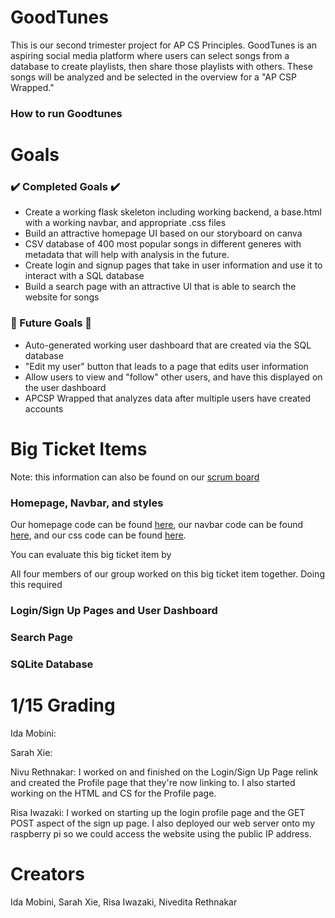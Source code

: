 # GoodTunes
This is our second trimester project for AP CS Principles. GoodTunes is an aspiring social media platform where users can select songs from a database to create playlists, then share those playlists with others. These songs will be analyzed and be selected in the overview for a "AP CSP Wrapped."

### How to run Goodtunes


# Goals

### ✔️ Completed Goals ✔️
* Create a working flask skeleton including working backend, a base.html with a working navbar, and appropriate .css files
* Build an attractive homepage UI based on our storyboard on canva
* CSV database of 400 most popular songs in different generes with metadata that will help with analysis in the future.
* Create login and signup pages that take in user information and use it to interact with a SQL database
* Build a search page with an attractive UI that is able to search the website for songs

### 📝 Future Goals 📝
* Auto-generated working user dashboard that are created via the SQL database
* "Edit my user" button that leads to a page that edits user information
* Allow users to view and "follow" other users, and have this displayed on the user dashboard
* APCSP Wrapped that analyzes data after multiple users have created accounts

# Big Ticket Items
Note: this information can also be found on our [scrum board](https://github.com/sarahwxie/GoodTunes/projects/1)

### Homepage, Navbar, and styles
Our homepage code can be found [here](templates/home.html), our navbar code can be found [here](templates/nav.html), and our css code can be found [here](static/styles.css).

You can evaluate this big ticket item by 

All four members of our group worked on this big ticket item together. Doing this required 

### Login/Sign Up Pages and User Dashboard

### Search Page

### SQLite Database

# 1/15 Grading
Ida Mobini:

Sarah Xie:

Nivu Rethnakar:
  I worked on and finished on the Login/Sign Up Page relink and created the Profile page that they're now linking to. I also started working on the HTML and CS for the Profile page.

Risa Iwazaki: I worked on starting up the login profile page and the GET POST aspect of the sign up page. I also deployed our web server onto my raspberry pi so we could access the website using the public IP address.   


# Creators
Ida Mobini, Sarah Xie, Risa Iwazaki, Nivedita Rethnakar 
